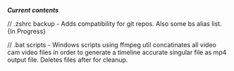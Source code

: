***Current contents***

// .zshrc backup - Adds compatibility for git repos. Also some bs alias list. {In Progress}

// .bat scripts - Windows scripts using ffmpeg util concatinates all video cam video files in order to generate a timeline accurate singular file as mp4 output file. Deletes files after for cleanup.